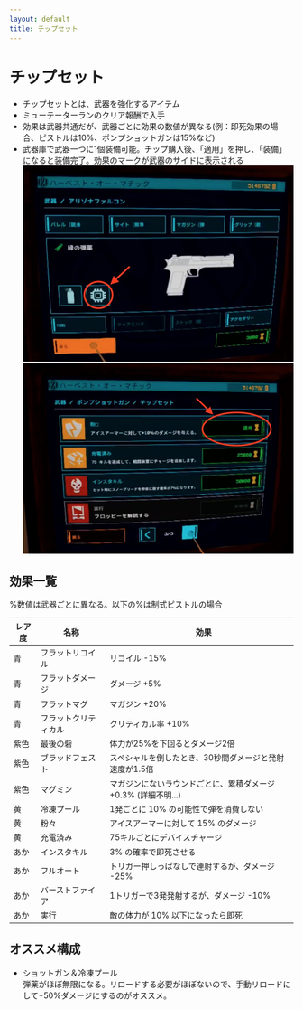 ```yaml
---
layout: default
title: チップセット
---
```



# チップセット

- チップセットとは、武器を強化するアイテム
- ミューテーターランのクリア報酬で入手
- 効果は武器共通だが、武器ごとに効果の数値が異なる(例：即死効果の場合、ピストルは10%、ポンプショットガンは15%など)
- 武器庫で武器一つに1個装備可能。チップ購入後、「適用」を押し、「装備」になると装備完了。効果のマークが武器のサイドに表示される
![チップセットの場所](../images/chipset.jpg)
![チップセットの購入](../images/chipset2.jpg)

## 効果一覧

%数値は武器ごとに異なる。以下の%は制式ピストルの場合

| レア度 | 名称 |　効果|
|----|----|----|
| 青 | フラットリコイル | リコイル -15% |
| 青 | フラットダメージ | ダメージ +5% |
| 青 | フラットマグ | マガジン +20% |
| 青 | フラットクリティカル | クリティカル率 +10% |
| 紫色 | 最後の砦 | 体力が25%を下回るとダメージ2倍 |
| 紫色 | ブラッドフェスト | スペシャルを倒したとき、30秒間ダメージと発射速度が1.5倍 |
| 紫色 | マグミン | マガジンにないラウンドごとに、累積ダメージ +0.3% (詳細不明...) |
| 黄 | 冷凍プール | 1発ごとに 10% の可能性で弾を消費しない |
| 黄 | 粉々 | アイスアーマーに対して 15% のダメージ |
| 黄 | 充電済み | 75キルごとにデバイスチャージ |
| あか | インスタキル | 3% の確率で即死させる |
| あか | フルオート | トリガー押しっぱなしで連射するが、ダメージ -25% |
| あか | バーストファイア | 1トリガーで3発発射するが、ダメージ -10% |
| あか | 実行 | 敵の体力が 10% 以下になったら即死 |


## オススメ構成
- ショットガン＆冷凍プール<br>弾薬がほぼ無限になる。リロードする必要がほぼないので、手動リロードにして+50%ダメージにするのがオススメ。
